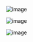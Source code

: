 ![image](https://github.com/user-attachments/assets/599b840b-6cc7-449d-8f51-28ff523494ac)


![image](https://github.com/user-attachments/assets/a241b554-0caa-432d-9cb7-26bcb320a1ab)


![image](https://github.com/user-attachments/assets/5a7a559a-24ac-403f-906b-7ebcd979eb11)
